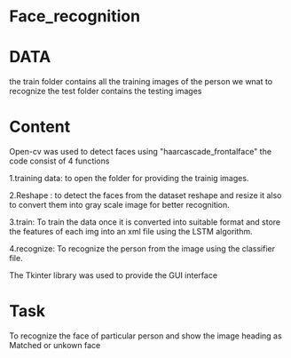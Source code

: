# Face_recognition

# DATA

the train folder contains all the training images of the person we wnat to recognize the test folder contains the testing images

# Content

Open-cv was used to detect faces using "haarcascade_frontalface" the code consist of 4 functions

 1.training data: to open the folder for providing the trainig images.
 
 2.Reshape : to detect the faces from the dataset reshape and resize it also to convert them into gray scale image for better recognition. 
 
 3.train: To train the data once it is converted into suitable format and store the features of each img into an xml file using the LSTM algorithm. 
 
 4.recognize: To recognize the person from the image using the classifier file.
 
The Tkinter library was used to provide the GUI interface

# Task

To recognize the face of particular person and show the image heading as Matched or unkown face

